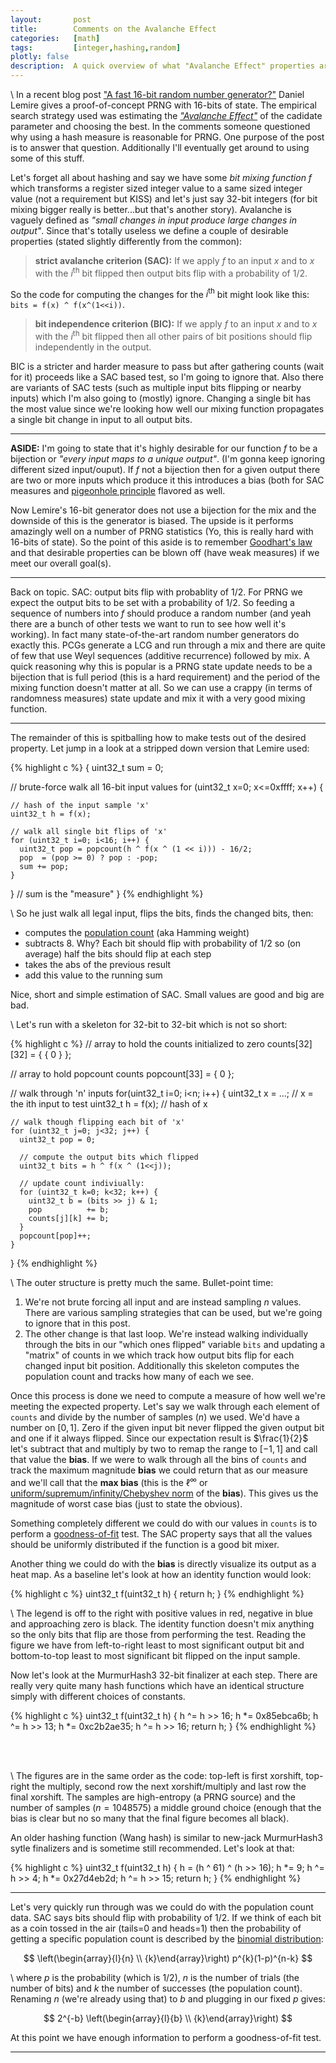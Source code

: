 ```yaml
---
layout:       post
title:        Comments on the Avalanche Effect
categories:   [math]
tags:         [integer,hashing,random]
plotly: false
description:  A quick overview of what "Avalanche Effect" properties are, why they can be used to test and search for PRNGs and overview of how to convert the property into a comparision measurement.
---
```


\\
In a recent blog post ["A fast 16-bit random number generator?"](https://lemire.me/blog/2019/07/03/a-fast-16-bit-random-number-generator/) Daniel Lemire gives a proof-of-concept PRNG with 16-bits of state. The empirical search strategy used was estimating the [*"Avalanche Effect"*](https://en.wikipedia.org/wiki/Avalanche_effect) of the cadidate parameter and choosing the best. In the comments someone questioned why using a hash measure is reasonable for PRNG. One purpose of the post is to answer that question. Additionally I'll eventually get around to using some of this stuff.

Let's forget all about hashing and say we have some *bit mixing function* $f$ which transforms a register sized integer value to a same sized integer value (not a requirement but KISS) and let's just say 32-bit integers (for bit mixing bigger really is better...but that's another story).  Avalanche is vaguely defined as *"small changes in input produce large changes in output"*. Since that's totally useless we define a couple of desirable properties (stated slightly differently from the common):

> **strict avalanche criterion (SAC):** If we apply $f$ to an input $x$ and to $x$ with the $i^{\text{th}}$ bit flipped then output bits flip with a probability of 1/2. 

So the code for computing the changes for the $i^{\text{th}}$ bit might look like this: `bits = f(x) ^ f(x^(1<<i))`.

> **bit independence criterion (BIC):** If we apply $f$ to an input $x$ and to $x$ with the $i^{\text{th}}$ bit flipped then all other pairs of bit positions should flip independently in the output.

BIC is a stricter and harder measure to pass but after gathering counts (wait for it) proceeds like a SAC based test, so I'm going to ignore that. Also there are variants of SAC tests (such as multiple input bits flipping or nearby inputs) which I'm also going to (mostly) ignore. Changing a single bit has the most value since we're looking how well our mixing function propagates a single bit change in input to all output bits.

-----

**ASIDE:** I'm going to state that it's highly desirable for our function $f$ to be a bijection or *"every input maps to a unique output"*. (I'm gonna keep ignoring different sized input/ouput). If $f$ not a bijection then for a given output there are two or more inputs which produce it this introduces a bias (both for SAC measures and [pigeonhole principle](http://marc-b-reynolds.github.io/math/2016/12/22/Pigeonhole.html) flavored as well.

Now Lemire's 16-bit generator does not use a bijection for the mix and the downside of this is the generator is biased. The upside is it performs amazingly well on a number of PRNG statistics (Yo, this is really hard with 16-bits of state). So the point of this aside is to remember [Goodhart's law](https://en.wikipedia.org/wiki/Goodhart%27s_law) and that desirable properties can be blown off (have weak measures) if we meet our overall goal(s).

-----

Back on topic. SAC: output bits flip with probablity of 1/2. For PRNG we expect the output bits to be set with a probability of 1/2. So feeding a sequence of numbers into $f$ should produce a random number (and yeah there are a bunch of other tests we want to run to see how well it's working). In fact many state-of-the-art random number generators do exactly this.  PCGs generate a LCG and run through a mix and there are quite of few that use Weyl sequences (additive recurrence) followed by mix. A quick reasoning why this is popular is a PRNG state update needs to be a bijection that is full period (this is a hard requirement) and the period of the mixing function doesn't matter at all. So we can use a crappy (in terms of randomness measures) state update and mix it with a very good mixing function.

-----

The remainder of this is spitballing how to make tests out of the desired property. Let jump in a look at a stripped down version that Lemire used:

{% highlight c %}
{
  uint32_t sum = 0;

  // brute-force walk all 16-bit input values
  for (uint32_t x=0; x<=0xffff; x++) {
  
    // hash of the input sample 'x'
    uint32_t h = f(x);
    
    // walk all single bit flips of 'x'
    for (uint32_t i=0; i<16; i++) {
      uint32_t pop = popcount(h ^ f(x ^ (1 << i))) - 16/2;
      pop  = (pop >= 0) ? pop : -pop;
      sum += pop;
    }
  }
  // sum is the "measure"
}
{% endhighlight %}

\\
So he just walk all legal input, flips the bits, finds the changed bits, then:

* computes the [population count](https://en.wikipedia.org/wiki/Hamming_weight) (aka Hamming weight)
* subtracts 8. Why? Each bit should flip with probability of 1/2 so (on average) half the bits should flip at each step
* takes the abs of the previous result
* add this value to the running sum

Nice, short and simple estimation of SAC. Small values are good and big are bad.

\\
Let's run with a skeleton for 32-bit to 32-bit which is not so short:

{% highlight c %}
  // array to hold the counts initialized to zero
  counts[32][32] = { { 0 } };

  // array to hold popcount counts
  popcount[33] = { 0 };

  // walk through 'n' inputs
  for(uint32_t i=0; i<n; i++) {
    uint32_t x = ...;                 // x = the ith input to test
    uint32_t h = f(x);                // hash of x
    
    // walk though flipping each bit of 'x'
    for (uint32_t j=0; j<32; j++) {
      uint32_t pop = 0;
      
      // compute the output bits which flipped
      uint32_t bits = h ^ f(x ^ (1<<j));

      // update count indiviually: 
      for (uint32_t k=0; k<32; k++) {
        uint32_t b = (bits >> j) & 1;
        pop          += b;
        counts[j][k] += b;
      }
      popcount[pop]++;
    }
  }
{% endhighlight %}

\\
The outer structure is pretty much the same. Bullet-point time:

1. We're not brute forcing all input and are instead sampling $n$ values. There are various sampling strategies that can be used, but we're going to ignore that in this post. 
2. The other change is that last loop. We're instead walking individually through the bits in our "which ones flipped" variable `bits` and updating a "matrix" of counts in we which track how output bits flip for each changed input bit position. Additionally this skeleton computes the population count and tracks how many of each we see.

Once this process is done we need to compute a measure of how well we're meeting the expected property.  Let's say we walk through each element of `counts` and divide by the number of samples $\left(n\right)$ we used. We'd have a number on $\left[0,1\right]$.  Zero if the given input bit never flipped the given output bit and one if it always flipped. Since our expectation result is $\frac{1}{2}$ let's subtract that and multiply by two to remap the range to $\left[-1,1\right]$ and call that value the **bias**. If we were to walk through all the bins of `counts` and track the maximum magnitude **bias** we could return that as our measure and we'll call that the **max bias** (this is the $\ell^{\infty}$ or [uniform/supremum/infinity/Chebyshev norm](https://en.wikipedia.org/wiki/Uniform_norm) of the **bias**). This gives us the magnitude of worst case bias (just to state the obvious).

Something completely different we could do with our values in `counts` is to perform a [goodness-of-fit](https://en.wikipedia.org/wiki/Goodness_of_fit) test. The SAC property says that all the values should be uniformly distributed if the function is a good bit mixer.

Another thing we could do with the **bias** is directly visualize its output as a heat map. As a baseline let's look at how an identity function would look:

{% highlight c %}
uint32_t f(uint32_t h) { return h; }
{% endhighlight %}

<p align="center" vertical-align="middle">
<canvas id="sac_id"></canvas>
<canvas id="heat_map"></canvas>
</p>

\\
The legend is off to the right with positive values in red, negative in blue and approaching zero is black. The identity function doesn't mix anything so the only bits that flip are those from performing the test. Reading the figure we have from left-to-right least to most significant output bit and bottom-to-top least to most significant bit flipped on the input sample.

Now let's look at the MurmurHash3 32-bit finalizer at each step. There are really very quite many hash functions which have an identical structure simply with different choices of constants.

{% highlight c %}
uint32_t f(uint32_t h)
{
  h ^= h >> 16; h *= 0x85ebca6b;
  h ^= h >> 13; h *= 0xc2b2ae35;
  h ^= h >> 16;
  return h;
}
{% endhighlight %}

<p align="center" vertical-align="middle">
<canvas id="mh_1"></canvas>
<canvas id="mh_2"></canvas><br>
<canvas id="mh_3"></canvas>
<canvas id="mh_4"></canvas><br>
<canvas id="mh_5"></canvas>
</p>

\\
The figures are in the same order as the code: top-left is first xorshift, top-right the multiply, second row the next xorshift/multiply and last row the final xorshift. The samples are high-entropy (a PRNG source) and the number of samples ($n=1048575$) a middle ground choice (enough that the bias is clear but no so many that the final figure becomes all black).

An older hashing function (Wang hash) is similar to new-jack MurmurHash3 sytle finalizers and is sometime still recommended. Let's look at that:

{% highlight c %}
uint32_t f(uint32_t h)
{
  h = (h ^ 61) ^ (h >> 16);
  h *= 9;
  h ^= h >> 4;
  h *= 0x27d4eb2d;
  h ^= h >> 15;
  return h;
}
{% endhighlight %}


<p align="center" vertical-align="middle">
<canvas id="wang"></canvas>
</p>

-----

Let's very quickly run through was we could do with the population count data. SAC says bits should flip with probability of 1/2. If we think of each bit as a coin tossed in the air (tails=0 and heads=1) then the probability of getting a specific population count is described by the [binomial distribution](https://en.wikipedia.org/wiki/Binomial_distribution):

$$
\left(\begin{array}{l}{n} \\ {k}\end{array}\right) p^{k}(1-p)^{n-k}
$$

\\
where $p$ is the probability (which is 1/2), $n$ is the number of trials (the number of bits) and $k$ the number of successes (the population count). Renaming $n$ (we're already using that) to $b$ and plugging in our fixed $p$ gives:

$$
2^{-b} \left(\begin{array}{l}{b} \\ {k}\end{array}\right)
$$

At this point we have enough information to perform a goodness-of-fit test.

-----

<script>

const cell_w = 5;  // drawn cell size (pixels) w/o padding

const wang = [-5,0,3,-15,-1,5,-8,13,4,2,-7,0,0,0,0,-1,1,3,-15,-1,5,-8,13,4,2,-7,0,-3,0,1,2,1,0,3,-15,-2,6,-9,13,4,2,-7,0,0,0,0,0,1,0,-15,-2,6,-9,13,4,2,-7,0,-3,0,0,-1,1,0,3,-15,-1,6,-8,13,4,2,-7,0,0,0,0,0,1,0,-1,-1,6,-8,13,4,2,-7,0,-3,0,0,0,1,0,1,-16,-2,5,-8,13,4,2,-7,0,0,0,0,0,0,0,-1,0,5,-8,13,4,2,-7,0,-2,0,0,0,0,0,0,1,-3,5,-8,13,3,2,-7,0,0,0,0,0,0,0,0,0,0,-8,13,3,2,-7,0,-3,0,0,0,0,0,0,0,0,5,-9,13,4,2,-7,0,-1,0,0,0,0,0,0,0,0,0,13,4,2,-7,0,-3,0,1,0,0,0,0,0,0,1,-8,13,4,2,-6,-1,0,0,0,0,0,0,0,0,0,0,0,4,2,-6,1,-3,0,0,0,0,0,0,0,0,0,1,12,4,2,-7,0,-1,0,1,1,0,0,0,0,0,0,0,0,2,-7,0,-2,0,0,0,0,0,0,0,0,0,0,1,4,2,-7,0,0,0,0,0,0,0,0,0,0,0,0,0,0,-7,0,-3,0,0,0,0,0,0,0,0,1,1,1,0,3,-7,1,0,0,0,0,0,0,0,0,0,0,0,0,0,0,-1,-3,0,0,0,0,0,0,0,0,0,1,1,0,0,-6,-3,-3,0,0,-1,0,0,0,0,0,0,0,0,0,0,0,-3,0,-1,-1,0,0,1,0,0,0,1,1,0,0,-1,-3,-3,0,0,0,0,0,0,0,0,0,0,0,0,0,0,0,0,0,1,0,0,0,0,0,0,1,1,0,0,-2,0,3,0,2,1,0,0,0,0,0,0,0,0,-1,0,0,0,-1,-1,4,0,1,0,0,0,0,0,0,0,1,-1,-1,0,0,3,-8,0,0,1,-1,1,0,0,0,-1,0,0,0,-1,0,10,0,0,0,0,-1,0,1,-1,-1,0,-1,0,-1,0,3,-7,0,0,1,0,0,0,0,1,-1,0,0,0,0,0,0,-1,0,1,0,0,1,0,0,0,0,-1,0,-1,0,0,7,-1,0,1,-1,0,0,1,2,1,-1,0,0,-2,-1,0,0,0,0,1,0,1,-2,-1,-1,0,1,0,1,0,0,1,-5,0,3,-15,-1,5,-8,13,4,2,-7,0,0,1,0,-3,4,3,-15,-1,5,-8,13,4,2,-7,0,3,-2,-4,9,1,0,3,-15,-2,6,-9,13,4,2,-7,0,0,1,0,-3,4,0,-15,-2,6,-9,13,4,2,-7,0,3,-2,-4,9,1,2,3,-15,-1,6,-8,13,4,2,-7,0,0,1,1,-2,3,0,-4,-1,6,-8,13,4,2,-7,0,3,-2,-4,9,2,1,6,-16,-2,5,-8,13,4,2,-7,0,0,1,1,-3,4,0,-4,-3,5,-8,13,4,2,-7,0,2,-2,-3,9,1,2,6,-4,-3,5,-8,13,3,2,-7,0,0,1,1,-3,4,0,-4,-3,16,-8,13,3,2,-7,0,3,-2,-3,9,1,2,5,-4,-3,5,-9,13,4,2,-7,0,1,1,0,-3,3,0,-4,-2,16,-4,13,4,2,-7,0,3,-2,-4,9,1,2,6,-4,-3,4,-8,13,4,2,-6,-1,0,1,1,-3,3,1,-4,-2,15,-4,-1,4,2,-6,1,3,-2,-3,9,1,2,5,-5,-2,4,2,12,4,2,-7,0,1,2,0,-3,3,0,-5,-2,16,-4,-2,1,2,-7,0,2,-2,-3,10,1,2,6,-4,-3,4,3,-7,4,2,-7,0,0,0,1,-2,3,0,-4,-2,16,-3,-2,1,-22,-7,0,3,-2,-3,10,2,2,6,-4,-3,4,3,-8,1,3,-7,1,0,2,1,-3,4,0,-3,-4,15,-5,-2,1,-22,1,-1,3,-6,-5,8,0,1,10,0,-3,5,2,-7,1,-22,-6,-3,3,2,1,0,3,2,-3,-4,13,-2,-3,0,-19,2,-4,3,-2,-3,6,-2,3,5,-6,-3,3,3,-6,1,-15,-12,-3,3,2,0,-2,5,2,-4,-1,13,-4,-3,-1,-20,2,-5,-9,-2,-3,5,-2,3,5,-6,-3,3,3,-7,1,-15,-12,-9,-3,-8,-1,-1,-6,13,5,8,9,6,0,-8,24,-1,-1,7,-3,2,-16,-3,-7,-9,6,-3,5,3,6,10,15,2,1,10,-11,-3,62,0,23,28,-3,27,6,-3,-15,49,-8,-2,12,-13,-4,-39,-10,-10,-20,9,-4,12,-3,13,27,28,23,2,28,-15,-3,61,11,1,34,14,31,9,0,-14,49,-8,-2,12,-13,-4,-21,-10,-10,-20,9,-4,12,-4,13,26,29,22,3,29,-15,-18,-62,-60,32,22,-9,56,-12,34,-36,-59,16,-5,-21,3,-27,27,15,10,48,5,15,-33,-44,24,24,27,-22,68,-37,12,11,-1];

const sac_id = [-255,-255,-255,-255,-255,-255,-255,-255,-255,-255,-255,-255,-255,-255,-255,-255,-255,-255,-255,-255,-255,-255,-255,-255,-255,-255,-255,-255,-255,-255,-255,255,-255,-255,-255,-255,-255,-255,-255,-255,-255,-255,-255,-255,-255,-255,-255,-255,-255,-255,-255,-255,-255,-255,-255,-255,-255,-255,-255,-255,-255,-255,255,-255,-255,-255,-255,-255,-255,-255,-255,-255,-255,-255,-255,-255,-255,-255,-255,-255,-255,-255,-255,-255,-255,-255,-255,-255,-255,-255,-255,-255,-255,255,-255,-255,-255,-255,-255,-255,-255,-255,-255,-255,-255,-255,-255,-255,-255,-255,-255,-255,-255,-255,-255,-255,-255,-255,-255,-255,-255,-255,-255,-255,255,-255,-255,-255,-255,-255,-255,-255,-255,-255,-255,-255,-255,-255,-255,-255,-255,-255,-255,-255,-255,-255,-255,-255,-255,-255,-255,-255,-255,-255,-255,255,-255,-255,-255,-255,-255,-255,-255,-255,-255,-255,-255,-255,-255,-255,-255,-255,-255,-255,-255,-255,-255,-255,-255,-255,-255,-255,-255,-255,-255,-255,255,-255,-255,-255,-255,-255,-255,-255,-255,-255,-255,-255,-255,-255,-255,-255,-255,-255,-255,-255,-255,-255,-255,-255,-255,-255,-255,-255,-255,-255,-255,255,-255,-255,-255,-255,-255,-255,-255,-255,-255,-255,-255,-255,-255,-255,-255,-255,-255,-255,-255,-255,-255,-255,-255,-255,-255,-255,-255,-255,-255,-255,255,-255,-255,-255,-255,-255,-255,-255,-255,-255,-255,-255,-255,-255,-255,-255,-255,-255,-255,-255,-255,-255,-255,-255,-255,-255,-255,-255,-255,-255,-255,255,-255,-255,-255,-255,-255,-255,-255,-255,-255,-255,-255,-255,-255,-255,-255,-255,-255,-255,-255,-255,-255,-255,-255,-255,-255,-255,-255,-255,-255,-255,255,-255,-255,-255,-255,-255,-255,-255,-255,-255,-255,-255,-255,-255,-255,-255,-255,-255,-255,-255,-255,-255,-255,-255,-255,-255,-255,-255,-255,-255,-255,255,-255,-255,-255,-255,-255,-255,-255,-255,-255,-255,-255,-255,-255,-255,-255,-255,-255,-255,-255,-255,-255,-255,-255,-255,-255,-255,-255,-255,-255,-255,255,-255,-255,-255,-255,-255,-255,-255,-255,-255,-255,-255,-255,-255,-255,-255,-255,-255,-255,-255,-255,-255,-255,-255,-255,-255,-255,-255,-255,-255,-255,255,-255,-255,-255,-255,-255,-255,-255,-255,-255,-255,-255,-255,-255,-255,-255,-255,-255,-255,-255,-255,-255,-255,-255,-255,-255,-255,-255,-255,-255,-255,255,-255,-255,-255,-255,-255,-255,-255,-255,-255,-255,-255,-255,-255,-255,-255,-255,-255,-255,-255,-255,-255,-255,-255,-255,-255,-255,-255,-255,-255,-255,255,-255,-255,-255,-255,-255,-255,-255,-255,-255,-255,-255,-255,-255,-255,-255,-255,-255,-255,-255,-255,-255,-255,-255,-255,-255,-255,-255,-255,-255,-255,255,-255,-255,-255,-255,-255,-255,-255,-255,-255,-255,-255,-255,-255,-255,-255,-255,-255,-255,-255,-255,-255,-255,-255,-255,-255,-255,-255,-255,-255,-255,255,-255,-255,-255,-255,-255,-255,-255,-255,-255,-255,-255,-255,-255,-255,-255,-255,-255,-255,-255,-255,-255,-255,-255,-255,-255,-255,-255,-255,-255,-255,255,-255,-255,-255,-255,-255,-255,-255,-255,-255,-255,-255,-255,-255,-255,-255,-255,-255,-255,-255,-255,-255,-255,-255,-255,-255,-255,-255,-255,-255,-255,255,-255,-255,-255,-255,-255,-255,-255,-255,-255,-255,-255,-255,-255,-255,-255,-255,-255,-255,-255,-255,-255,-255,-255,-255,-255,-255,-255,-255,-255,-255,255,-255,-255,-255,-255,-255,-255,-255,-255,-255,-255,-255,-255,-255,-255,-255,-255,-255,-255,-255,-255,-255,-255,-255,-255,-255,-255,-255,-255,-255,-255,255,-255,-255,-255,-255,-255,-255,-255,-255,-255,-255,-255,-255,-255,-255,-255,-255,-255,-255,-255,-255,-255,-255,-255,-255,-255,-255,-255,-255,-255,-255,255,-255,-255,-255,-255,-255,-255,-255,-255,-255,-255,-255,-255,-255,-255,-255,-255,-255,-255,-255,-255,-255,-255,-255,-255,-255,-255,-255,-255,-255,-255,255,-255,-255,-255,-255,-255,-255,-255,-255,-255,-255,-255,-255,-255,-255,-255,-255,-255,-255,-255,-255,-255,-255,-255,-255,-255,-255,-255,-255,-255,-255,255,-255,-255,-255,-255,-255,-255,-255,-255,-255,-255,-255,-255,-255,-255,-255,-255,-255,-255,-255,-255,-255,-255,-255,-255,-255,-255,-255,-255,-255,-255,255,-255,-255,-255,-255,-255,-255,-255,-255,-255,-255,-255,-255,-255,-255,-255,-255,-255,-255,-255,-255,-255,-255,-255,-255,-255,-255,-255,-255,-255,-255,255,-255,-255,-255,-255,-255,-255,-255,-255,-255,-255,-255,-255,-255,-255,-255,-255,-255,-255,-255,-255,-255,-255,-255,-255,-255,-255,-255,-255,-255,-255,255,-255,-255,-255,-255,-255,-255,-255,-255,-255,-255,-255,-255,-255,-255,-255,-255,-255,-255,-255,-255,-255,-255,-255,-255,-255,-255,-255,-255,-255,-255,255,-255,-255,-255,-255,-255,-255,-255,-255,-255,-255,-255,-255,-255,-255,-255,-255,-255,-255,-255,-255,-255,-255,-255,-255,-255,-255,-255,-255,-255,-255,255,-255,-255,-255,-255,-255,-255,-255,-255,-255,-255,-255,-255,-255,-255,-255,-255,-255,-255,-255,-255,-255,-255,-255,-255,-255,-255,-255,-255,-255,-255,255,-255,-255,-255,-255,-255,-255,-255,-255,-255,-255,-255,-255,-255,-255,-255,-255,-255,-255,-255,-255,-255,-255,-255,-255,-255,-255,-255,-255,-255,-255,255,-255,-255,-255,-255,-255,-255,-255,-255,-255,-255,-255,-255,-255,-255,-255,-255,-255,-255,-255,-255,-255,-255,-255,-255,-255,-255,-255,-255,-255,-255,255,-255,-255,-255,-255,-255,-255,-255,-255,-255,-255,-255,-255,-255,-255,-255,-255,-255,-255,-255,-255,-255,-255,-255,-255,-255,-255,-255,-255,-255,-255,-255];

const mh_1 = [-255,-255,-255,-255,-255,-255,-255,-255,-255,-255,-255,-255,-255,-255,-255,255,-255,-255,-255,-255,-255,-255,-255,-255,-255,-255,-255,-255,-255,-255,-255,255,-255,-255,-255,-255,-255,-255,-255,-255,-255,-255,-255,-255,-255,-255,255,-255,-255,-255,-255,-255,-255,-255,-255,-255,-255,-255,-255,-255,-255,-255,255,-255,-255,-255,-255,-255,-255,-255,-255,-255,-255,-255,-255,-255,-255,255,-255,-255,-255,-255,-255,-255,-255,-255,-255,-255,-255,-255,-255,-255,-255,255,-255,-255,-255,-255,-255,-255,-255,-255,-255,-255,-255,-255,-255,-255,255,-255,-255,-255,-255,-255,-255,-255,-255,-255,-255,-255,-255,-255,-255,-255,255,-255,-255,-255,-255,-255,-255,-255,-255,-255,-255,-255,-255,-255,-255,255,-255,-255,-255,-255,-255,-255,-255,-255,-255,-255,-255,-255,-255,-255,-255,255,-255,-255,-255,-255,-255,-255,-255,-255,-255,-255,-255,-255,-255,-255,255,-255,-255,-255,-255,-255,-255,-255,-255,-255,-255,-255,-255,-255,-255,-255,255,-255,-255,-255,-255,-255,-255,-255,-255,-255,-255,-255,-255,-255,-255,255,-255,-255,-255,-255,-255,-255,-255,-255,-255,-255,-255,-255,-255,-255,-255,255,-255,-255,-255,-255,-255,-255,-255,-255,-255,-255,-255,-255,-255,-255,255,-255,-255,-255,-255,-255,-255,-255,-255,-255,-255,-255,-255,-255,-255,-255,255,-255,-255,-255,-255,-255,-255,-255,-255,-255,-255,-255,-255,-255,-255,255,-255,-255,-255,-255,-255,-255,-255,-255,-255,-255,-255,-255,-255,-255,-255,255,-255,-255,-255,-255,-255,-255,-255,-255,-255,-255,-255,-255,-255,-255,255,-255,-255,-255,-255,-255,-255,-255,-255,-255,-255,-255,-255,-255,-255,-255,255,-255,-255,-255,-255,-255,-255,-255,-255,-255,-255,-255,-255,-255,-255,255,-255,-255,-255,-255,-255,-255,-255,-255,-255,-255,-255,-255,-255,-255,-255,255,-255,-255,-255,-255,-255,-255,-255,-255,-255,-255,-255,-255,-255,-255,255,-255,-255,-255,-255,-255,-255,-255,-255,-255,-255,-255,-255,-255,-255,-255,255,-255,-255,-255,-255,-255,-255,-255,-255,-255,-255,-255,-255,-255,-255,255,-255,-255,-255,-255,-255,-255,-255,-255,-255,-255,-255,-255,-255,-255,-255,255,-255,-255,-255,-255,-255,-255,-255,-255,-255,-255,-255,-255,-255,-255,255,-255,-255,-255,-255,-255,-255,-255,-255,-255,-255,-255,-255,-255,-255,-255,255,-255,-255,-255,-255,-255,-255,-255,-255,-255,-255,-255,-255,-255,-255,255,-255,-255,-255,-255,-255,-255,-255,-255,-255,-255,-255,-255,-255,-255,-255,255,-255,-255,-255,-255,-255,-255,-255,-255,-255,-255,-255,-255,-255,-255,255,-255,-255,-255,-255,-255,-255,-255,-255,-255,-255,-255,-255,-255,-255,-255,255,-255,-255,-255,-255,-255,-255,-255,-255,-255,-255,-255,-255,-255,-255,-255,-255,-255,-255,-255,-255,-255,-255,-255,-255,-255,-255,-255,-255,-255,-255,255,-255,-255,-255,-255,-255,-255,-255,-255,-255,-255,-255,-255,-255,-255,-255,-255,-255,-255,-255,-255,-255,-255,-255,-255,-255,-255,-255,-255,-255,-255,255,-255,-255,-255,-255,-255,-255,-255,-255,-255,-255,-255,-255,-255,-255,-255,-255,-255,-255,-255,-255,-255,-255,-255,-255,-255,-255,-255,-255,-255,-255,255,-255,-255,-255,-255,-255,-255,-255,-255,-255,-255,-255,-255,-255,-255,-255,-255,-255,-255,-255,-255,-255,-255,-255,-255,-255,-255,-255,-255,-255,-255,255,-255,-255,-255,-255,-255,-255,-255,-255,-255,-255,-255,-255,-255,-255,-255,-255,-255,-255,-255,-255,-255,-255,-255,-255,-255,-255,-255,-255,-255,-255,255,-255,-255,-255,-255,-255,-255,-255,-255,-255,-255,-255,-255,-255,-255,-255,-255,-255,-255,-255,-255,-255,-255,-255,-255,-255,-255,-255,-255,-255,-255,255,-255,-255,-255,-255,-255,-255,-255,-255,-255,-255,-255,-255,-255,-255,-255,-255,-255,-255,-255,-255,-255,-255,-255,-255,-255,-255,-255,-255,-255,-255,255,-255,-255,-255,-255,-255,-255,-255,-255,-255,-255,-255,-255,-255,-255,-255,-255,-255,-255,-255,-255,-255,-255,-255,-255,-255,-255,-255,-255,-255,-255,255,-255,-255,-255,-255,-255,-255,-255,-255,-255,-255,-255,-255,-255,-255,-255,-255,-255,-255,-255,-255,-255,-255,-255,-255,-255,-255,-255,-255,-255,-255,255,-255,-255,-255,-255,-255,-255,-255,-255,-255,-255,-255,-255,-255,-255,-255,-255,-255,-255,-255,-255,-255,-255,-255,-255,-255,-255,-255,-255,-255,-255,255,-255,-255,-255,-255,-255,-255,-255,-255,-255,-255,-255,-255,-255,-255,-255,-255,-255,-255,-255,-255,-255,-255,-255,-255,-255,-255,-255,-255,-255,-255,255,-255,-255,-255,-255,-255,-255,-255,-255,-255,-255,-255,-255,-255,-255,-255,-255,-255,-255,-255,-255,-255,-255,-255,-255,-255,-255,-255,-255,-255,-255,255,-255,-255,-255,-255,-255,-255,-255,-255,-255,-255,-255,-255,-255,-255,-255,-255,-255,-255,-255,-255,-255,-255,-255,-255,-255,-255,-255,-255,-255,-255,255,-255,-255,-255,-255,-255,-255,-255,-255,-255,-255,-255,-255,-255,-255,-255,-255,-255,-255,-255,-255,-255,-255,-255,-255,-255,-255,-255,-255,-255,-255,255,-255,-255,-255,-255,-255,-255,-255,-255,-255,-255,-255,-255,-255,-255,-255,-255,-255,-255,-255,-255,-255,-255,-255,-255,-255,-255,-255,-255,-255,-255,255,-255,-255,-255,-255,-255,-255,-255,-255,-255,-255,-255,-255,-255,-255,-255,-255,-255,-255,-255,-255,-255,-255,-255,-255,-255,-255,-255,-255,-255,-255,255,-255,-255,-255,-255,-255,-255,-255,-255,-255,-255,-255,-255,-255,-255,-255,-255,-255,-255,-255,-255,-255,-255,-255,-255,-255,-255,-255,-255,-255,-255,-255];

const mh_2 = [-255,-255,-255,-255,-255,-255,-255,-255,-255,-255,-255,-255,-255,-255,-255,255,-1,128,63,96,80,-88,172,-42,149,53,101,77,-89,172,-42,148,-255,-255,-255,-255,-255,-255,-255,-255,-255,-255,-255,-255,-255,-255,255,-1,128,63,96,79,-88,171,-42,148,53,101,77,-89,172,-42,148,0,-255,-255,-255,-255,-255,-255,-255,-255,-255,-255,-255,-255,-255,255,-1,128,63,96,79,-88,172,-41,148,53,101,77,-89,172,-42,148,0,-127,-255,-255,-255,-255,-255,-255,-255,-255,-255,-255,-255,-255,255,-1,128,63,96,79,-88,172,-42,149,53,101,77,-89,172,-41,148,1,-127,-13,-255,-255,-255,-255,-255,-255,-255,-255,-255,-255,-255,255,0,128,64,96,80,-88,172,-42,149,53,101,77,-89,172,-41,149,0,-128,-13,-96,-255,-255,-255,-255,-255,-255,-255,-255,-255,-255,255,0,128,64,96,80,-88,171,-42,149,53,101,77,-89,172,-41,148,0,-127,-13,-96,-67,-255,-255,-255,-255,-255,-255,-255,-255,-255,255,1,127,64,95,80,-87,171,-42,148,53,101,77,-89,172,-42,148,0,-127,-13,-96,-67,-88,-255,-255,-255,-255,-255,-255,-255,-255,255,6,124,65,95,80,-88,171,-42,148,53,101,78,-89,172,-42,148,0,-127,-13,-96,-67,-88,171,-255,-255,-255,-255,-255,-255,-255,255,4,125,65,95,80,-88,171,-42,148,53,101,77,-89,172,-42,148,0,-127,-13,-95,-67,-87,171,-42,-255,-255,-255,-255,-255,-255,255,-8,132,62,97,79,-88,172,-42,149,53,101,77,-89,172,-41,148,0,-127,-13,-96,-67,-88,171,-42,-149,-255,-255,-255,-255,-255,255,80,87,84,86,85,-85,170,-42,149,53,101,77,-89,172,-42,148,0,-128,-13,-96,-67,-88,171,-42,-149,-10,-255,-255,-255,-255,255,95,80,87,84,86,-85,170,-42,148,53,101,77,-89,172,-42,149,0,-127,-13,-95,-67,-88,171,-42,-148,-10,-101,-255,-255,-255,255,64,95,80,87,84,-85,170,-42,149,53,101,77,-89,172,-42,149,0,-127,-13,-95,-67,-88,172,-42,-148,-10,-101,66,-255,-255,255,127,64,95,80,87,-84,169,-43,149,53,101,77,-89,172,-41,148,0,-128,-13,-96,-67,-87,171,-42,-149,-10,-101,66,-89,-255,255,0,127,64,95,80,-88,172,-42,149,53,101,77,-89,172,-42,148,0,-128,-13,-96,-67,-88,172,-42,-149,-10,-101,66,-89,172,255,255,0,127,64,96,-80,167,-44,150,53,101,77,-89,172,-42,148,0,-128,-13,-96,-67,-88,171,-42,-148,-10,-100,67,-89,172,42,-255,-255,-255,-255,-255,-255,-255,-255,-255,-255,-255,-255,-255,-255,-255,255,-1,128,63,96,80,-88,172,-42,149,53,101,77,-89,172,-42,-148,-255,-255,-255,-255,-255,-255,-255,-255,-255,-255,-255,-255,-255,-255,255,-1,128,63,96,79,-88,171,-42,148,53,101,77,-89,172,-42,-148,-202,-255,-255,-255,-255,-255,-255,-255,-255,-255,-255,-255,-255,-255,255,-1,128,63,96,79,-88,172,-41,148,53,101,77,-89,172,-42,-148,-202,228,-255,-255,-255,-255,-255,-255,-255,-255,-255,-255,-255,-255,255,-1,128,63,96,79,-88,172,-42,149,53,101,77,-89,172,-41,-148,-202,228,14,-255,-255,-255,-255,-255,-255,-255,-255,-255,-255,-255,255,0,128,64,96,80,-88,172,-42,149,53,101,77,-89,172,-41,-149,-202,228,13,121,-255,-255,-255,-255,-255,-255,-255,-255,-255,-255,255,0,128,64,96,80,-88,171,-42,149,53,101,77,-89,172,-41,-148,-202,228,13,121,67,-255,-255,-255,-255,-255,-255,-255,-255,-255,255,1,127,64,95,80,-87,171,-42,148,53,101,77,-89,172,-42,-148,-202,228,13,121,66,-94,-255,-255,-255,-255,-255,-255,-255,-255,255,6,124,65,95,80,-88,171,-42,148,53,101,78,-89,172,-42,-148,-202,228,14,121,67,-94,-174,-255,-255,-255,-255,-255,-255,-255,255,4,125,65,95,80,-88,171,-42,148,53,101,77,-89,172,-42,-148,-202,228,14,121,67,-94,-175,-215,-255,-255,-255,-255,-255,-255,255,-8,132,62,97,79,-88,172,-42,149,53,101,77,-89,172,-41,-148,-202,228,13,121,67,-94,-175,-215,235,-255,-255,-255,-255,-255,255,80,87,84,86,85,-85,170,-42,149,53,101,77,-89,172,-42,-148,-202,228,13,121,67,-94,-175,-215,235,10,-255,-255,-255,-255,255,95,80,87,84,86,-85,170,-42,148,53,101,77,-89,172,-42,-149,-202,228,14,121,67,-94,-175,-215,235,10,122,-255,-255,-255,255,64,95,80,87,84,-85,170,-42,149,53,101,77,-89,172,-42,-149,-202,228,14,120,67,-94,-174,-215,235,10,122,-66,-255,-255,255,127,64,95,80,87,-84,169,-43,149,53,101,77,-89,172,-41,-148,-201,228,14,121,67,-94,-174,-215,235,10,123,-66,-161,-255,255,0,127,64,95,80,-88,172,-42,149,53,101,77,-89,172,-42,-148,-202,228,13,121,67,-94,-174,-215,235,10,123,-66,-161,-208,255,255,0,127,64,96,-80,167,-44,150,53,101,77,-89,172,-42,-148,-202,228,13,121,67,-94,-174,-214,235,10,122,-66,-161,-208,231];

const mh_3 = [-255,-255,255,-1,128,63,96,80,-88,172,-42,149,53,101,77,89,0,21,-37,96,80,-88,172,-42,149,53,101,77,-89,172,-42,148,-255,255,-1,128,63,96,79,-88,171,-42,148,53,101,77,89,1,21,-37,0,79,-88,171,-42,148,53,101,77,-89,172,-42,148,0,255,-1,128,63,96,79,-88,172,-41,148,53,101,77,89,1,21,-37,0,40,-88,172,-41,148,53,101,77,-89,172,-42,148,0,-127,-1,128,63,96,79,-88,172,-42,149,53,101,77,89,1,21,-37,0,40,-5,172,-42,149,53,101,77,-89,172,-41,148,1,-127,-13,128,64,96,80,-88,172,-42,149,53,101,77,89,0,21,-37,0,39,-4,64,-42,149,53,101,77,-89,172,-41,149,0,-128,-13,-96,64,96,80,-88,171,-42,149,53,101,77,89,0,21,-37,0,40,-4,64,-11,149,53,101,77,-89,172,-41,148,0,-127,-13,-96,-67,95,80,-87,171,-42,148,53,101,77,89,0,21,-38,0,40,-4,65,-11,51,53,101,77,-89,172,-42,148,0,-127,-13,-96,-67,-88,80,-88,171,-42,148,53,101,78,89,-4,20,-38,0,40,-4,64,-11,51,-36,101,78,-89,172,-42,148,0,-127,-13,-96,-67,-88,171,-88,171,-42,148,53,101,77,89,-3,20,-38,0,40,-5,64,-11,51,-36,17,77,-89,172,-42,148,0,-127,-13,-95,-67,-87,171,-42,172,-42,149,53,101,77,89,5,21,-36,0,39,-4,64,-11,51,-35,17,45,-89,172,-41,148,0,-127,-13,-96,-67,-88,171,-42,-149,-42,149,53,101,77,89,-53,14,-49,0,42,-5,64,-12,51,-36,17,45,-4,172,-42,148,0,-128,-13,-96,-67,-88,171,-42,-149,-10,148,53,101,77,89,-64,13,-51,0,43,-4,64,-10,51,-36,17,45,-4,68,-42,149,0,-127,-13,-95,-67,-88,171,-42,-148,-10,-101,53,101,77,89,-44,16,-47,0,42,-4,64,-11,51,-35,17,45,-4,68,11,149,0,-127,-13,-95,-67,-88,172,-42,-148,-10,-101,66,101,77,89,-86,11,-55,0,44,-4,64,-11,51,-35,17,45,-4,68,11,51,0,-128,-13,-96,-67,-87,171,-42,-149,-10,-101,66,-89,77,89,0,20,-37,0,40,-5,64,-11,51,-36,16,45,-3,68,10,52,10,-128,-13,-96,-67,-88,172,-42,-149,-10,-101,66,-89,172,89,-172,0,-74,0,48,-4,63,-12,52,-35,16,45,-4,68,11,52,10,18,-13,-96,-67,-88,171,-42,-148,-10,-100,67,-89,172,42,-255,-255,255,-1,128,63,96,80,-88,172,-42,149,53,101,77,89,0,21,37,96,80,-88,172,-42,149,53,101,77,-89,172,-42,-148,-255,255,-1,128,63,96,79,-88,171,-42,148,53,101,77,89,1,21,37,76,79,-88,171,-42,148,53,101,77,-89,172,-42,-148,-202,255,-1,128,63,96,79,-88,172,-41,148,53,101,77,89,1,21,37,76,-71,-88,172,-41,148,53,101,77,-89,172,-42,-148,-202,228,-1,128,63,96,79,-88,172,-42,149,53,101,77,89,1,21,37,76,-71,5,172,-42,149,53,101,77,-89,172,-41,-148,-202,228,14,128,64,96,80,-88,172,-42,149,53,101,77,89,0,21,37,76,-71,4,-81,-42,149,53,101,77,-89,172,-41,-149,-202,228,13,121,64,96,80,-88,171,-42,149,53,101,77,89,0,21,37,76,-71,4,-81,11,149,53,101,77,-89,172,-41,-148,-202,228,13,121,67,95,80,-87,171,-42,148,53,101,77,89,0,21,38,75,-72,5,-82,11,55,53,101,77,-89,172,-42,-148,-202,228,13,121,66,-94,80,-88,171,-42,148,53,101,78,89,-4,20,38,75,-72,5,-81,11,54,37,101,78,-89,172,-42,-148,-202,228,14,121,67,-94,-174,-88,171,-42,148,53,101,77,89,-3,20,38,75,-71,5,-81,11,54,37,85,77,-89,172,-42,-148,-202,228,14,121,67,-94,-175,-215,172,-42,149,53,101,77,89,5,21,36,76,-71,5,-81,12,55,37,85,-71,-89,172,-41,-148,-202,228,13,121,67,-94,-175,-215,235,-42,149,53,101,77,89,-53,14,49,68,-76,4,-81,11,55,36,85,-71,3,172,-42,-148,-202,228,13,121,67,-94,-175,-215,235,10,148,53,101,77,89,-64,13,51,67,-76,5,-80,11,55,37,85,-71,4,-83,-42,-149,-202,228,14,121,67,-94,-175,-215,235,10,122,53,101,77,89,-44,16,47,69,-75,4,-80,11,55,36,85,-71,4,-83,-11,-149,-202,228,14,120,67,-94,-174,-215,235,10,122,-66,101,77,89,-86,11,55,63,-78,5,-80,11,55,36,85,-71,3,-83,-11,-93,-201,228,14,121,67,-94,-174,-215,235,10,123,-66,-161,77,89,0,20,37,75,-71,5,-81,11,55,37,85,-71,4,-83,-11,-93,-164,228,13,121,67,-94,-174,-215,235,10,123,-66,-161,-208,89,-172,0,74,51,-86,4,-80,11,55,36,85,-71,4,-82,-11,-94,-165,-207,13,121,67,-94,-174,-214,235,10,122,-66,-161,-208,231];

const mh_4 = [-255,-255,255,0,-64,16,24,1,10,3,0,2,0,-1,1,0,-1,0,0,0,0,0,0,0,0,0,0,0,0,0,0,0,-255,255,-1,-128,0,24,-4,10,3,2,2,0,-1,0,0,0,0,0,0,0,0,0,0,0,1,0,0,0,0,0,0,0,255,-1,-128,0,32,4,8,2,1,3,0,-1,0,0,0,0,-1,0,0,0,0,0,0,0,0,0,0,0,0,0,0,0,-1,128,-63,-64,15,-14,-16,-2,-1,-1,-1,0,1,0,0,0,0,0,0,0,0,0,0,0,0,-1,0,0,0,0,0,0,128,64,-95,-32,-24,1,-3,1,-3,-1,0,2,0,0,0,0,0,0,0,0,-1,0,0,0,0,0,0,0,0,0,0,0,64,96,-79,48,20,6,-12,-4,1,0,2,0,0,0,0,0,0,0,0,0,0,0,0,0,0,0,0,0,0,0,0,0,95,80,87,-40,0,4,-4,-1,3,4,0,0,0,0,0,0,0,0,0,0,0,0,0,0,0,0,0,0,0,0,0,0,80,-88,4,0,-1,2,5,-1,-5,0,0,0,0,0,0,0,0,0,0,0,0,0,0,0,0,0,-1,0,0,0,0,0,-88,171,42,-86,0,13,-5,-7,-1,0,0,-1,0,0,0,0,0,0,0,0,0,0,0,0,0,0,0,0,0,0,0,0,172,-42,-65,0,16,6,-3,3,0,-1,0,-1,0,1,0,0,0,0,0,0,0,0,0,0,0,0,0,0,0,0,0,0,-42,149,-53,-74,13,16,4,3,-1,0,0,1,0,0,0,0,0,0,0,0,0,0,0,0,0,0,1,0,0,0,0,0,148,53,-101,-27,25,11,-3,0,0,0,1,0,0,0,0,0,0,0,0,0,0,0,0,0,0,0,0,0,0,0,0,0,53,101,-77,-50,0,-11,2,0,-1,0,0,0,0,0,0,0,0,0,0,0,0,0,0,0,0,0,0,0,0,0,0,0,101,77,-89,44,0,-6,-1,0,-1,1,0,0,0,0,0,0,0,0,0,0,0,0,0,0,0,0,0,0,0,0,0,0,77,89,0,-20,-16,0,-3,0,3,0,1,0,1,0,1,0,0,1,0,0,0,0,0,0,0,0,0,0,0,0,0,0,89,-172,0,53,0,5,-2,-3,0,-1,3,0,1,1,0,0,0,1,0,0,0,0,-1,0,0,0,0,0,0,0,0,0,-255,-255,255,0,-64,16,24,1,10,3,0,2,0,-1,1,0,-1,0,0,0,0,0,0,0,0,0,0,0,0,0,0,0,-255,255,-1,-128,0,24,-4,10,3,2,2,0,-1,0,0,0,0,0,0,0,0,0,0,1,0,0,0,0,0,0,0,0,255,-1,-128,0,32,4,8,2,1,3,0,-1,0,0,0,0,1,0,0,0,0,0,-1,0,0,0,0,0,0,0,0,0,-1,128,-63,-64,15,-14,-16,-2,-1,-1,-1,0,1,0,0,0,0,0,0,0,0,0,0,0,0,0,0,0,0,0,0,1,128,64,-95,-32,-24,1,-3,1,-3,-1,0,2,0,0,0,0,0,0,0,0,1,0,0,0,0,0,0,0,0,0,0,0,64,96,-79,48,20,6,-12,-4,1,0,2,0,0,0,0,0,0,0,0,0,0,0,0,-1,0,0,0,0,0,0,0,0,95,80,87,-40,0,4,-4,-1,3,4,0,0,0,0,0,0,0,0,0,1,0,0,0,0,0,0,0,0,0,0,0,0,80,-88,4,0,-1,2,5,-1,-5,0,0,0,0,0,-1,0,0,0,0,0,0,0,1,0,0,0,0,0,-1,0,0,0,-88,171,42,-86,0,13,-5,-7,-1,0,0,0,0,1,0,0,0,0,0,0,0,0,0,0,0,0,0,0,0,0,0,0,172,-42,-65,0,16,6,-3,3,0,1,0,0,0,0,1,0,0,0,0,0,0,0,0,0,0,0,0,0,0,0,0,-1,-42,149,-53,-74,13,16,4,3,1,-1,0,0,0,0,0,0,0,0,0,0,0,0,0,0,0,0,0,0,0,0,0,0,148,53,-101,-27,25,11,-3,0,1,-1,0,-1,0,0,0,0,0,-1,0,0,0,0,0,0,0,0,0,0,0,0,0,0,53,101,-77,-50,0,-11,-2,4,0,0,0,1,0,0,0,0,0,0,0,0,0,0,0,0,0,0,0,0,0,0,0,0,101,77,-89,44,0,6,2,-4,4,-1,-1,0,0,0,0,0,0,0,0,1,0,0,0,0,0,0,0,0,0,0,0,0,77,89,0,-20,16,-11,-3,-1,1,-1,0,0,-1,-1,0,0,0,0,-1,0,0,0,0,0,0,0,0,0,0,0,0,0,89,-172,0,-53,8,13,4,4,7,-1,1,0,-1,0,0,-1,0,0,0,1,0,0,0,0,0,0,0,0,0,0,0,0];

const mh_5 = [-1,0,0,0,0,0,0,0,0,0,0,0,0,0,0,0,-1,0,0,0,0,0,0,0,0,0,0,0,0,0,0,0,0,0,0,0,0,0,0,0,0,0,1,0,1,0,0,0,0,0,0,0,0,0,0,0,1,0,0,0,0,0,0,0,1,0,-1,0,0,0,1,0,0,0,0,0,0,0,0,0,-1,0,0,0,0,0,0,0,0,0,0,0,0,0,0,0,0,0,0,1,0,0,0,0,0,0,1,0,0,0,0,0,0,0,0,0,0,0,0,0,0,-1,0,0,0,0,0,0,0,0,0,0,0,0,0,0,0,0,0,0,0,0,0,0,0,0,0,0,-1,0,0,0,0,0,0,0,0,0,0,0,0,0,0,0,0,0,0,0,0,0,0,0,0,0,0,0,0,0,0,0,0,0,0,0,0,0,0,0,0,0,0,0,0,0,0,0,0,0,0,1,0,0,0,0,0,1,0,0,0,0,0,0,0,0,0,0,0,0,0,0,0,0,0,0,-1,0,0,0,0,0,0,0,0,0,0,0,0,0,0,1,0,0,0,0,0,0,0,0,0,0,-1,0,0,0,0,0,0,0,0,0,0,0,0,0,0,0,0,0,0,0,0,0,0,0,0,0,0,0,0,0,0,0,0,0,0,0,0,0,0,0,0,0,0,0,0,-1,0,0,0,0,1,0,0,0,0,0,0,0,0,0,0,0,0,0,0,0,0,0,0,0,0,0,0,0,0,0,1,0,0,0,1,0,0,0,0,0,0,0,0,0,0,0,0,0,0,0,1,0,0,0,0,0,0,0,0,0,0,0,0,0,0,0,0,0,0,0,0,0,0,0,0,0,0,0,0,0,0,0,0,0,0,0,0,0,0,0,0,0,0,0,0,0,-1,0,0,0,0,0,0,0,0,0,0,0,0,0,0,0,0,0,0,0,0,0,0,0,0,0,0,0,0,0,0,0,0,0,0,0,0,0,0,0,0,0,0,0,0,0,0,0,0,0,0,0,0,0,0,0,0,0,0,0,0,0,0,0,0,0,0,0,0,0,0,0,0,1,0,0,0,0,0,0,0,0,0,0,0,0,0,0,0,1,0,0,0,0,0,0,0,0,0,0,0,0,0,0,0,1,0,0,0,0,-1,0,0,0,0,0,0,0,0,0,-1,0,0,-1,0,0,0,0,0,0,0,0,0,0,0,0,-1,0,0,0,0,0,0,0,0,0,0,0,0,0,0,0,0,0,0,0,0,0,0,0,0,0,0,0,0,0,0,0,0,0,0,0,0,0,0,1,0,0,0,0,0,0,0,0,-1,0,0,0,0,0,0,0,1,0,0,0,0,0,0,0,1,0,0,0,0,0,-1,0,0,0,0,0,0,0,0,0,0,0,0,0,0,0,0,0,0,0,0,0,0,0,0,0,0,0,0,0,0,0,0,0,0,0,0,0,0,0,0,1,0,0,1,0,0,0,0,0,0,0,0,0,0,0,-1,0,0,0,0,0,1,0,0,0,0,0,0,0,0,0,0,0,0,0,0,0,0,0,0,0,0,0,0,0,0,0,0,0,0,0,0,0,0,0,0,-1,0,0,0,0,0,0,0,0,0,0,0,0,0,0,0,0,0,0,0,0,0,0,1,0,0,0,0,1,0,0,0,0,0,0,0,0,0,0,0,0,0,0,0,-1,0,0,0,0,0,0,0,0,0,0,0,0,0,0,0,0,0,0,1,0,0,0,0,0,-1,0,0,0,0,0,0,0,0,0,0,0,0,0,0,0,0,-1,0,0,0,0,0,0,0,0,0,0,0,0,0,0,0,0,0,0,0,0,-1,0,0,0,0,0,0,0,0,0,0,0,0,0,0,0,0,0,0,0,0,0,0,0,0,0,0,0,0,-1,0,0,0,0,0,0,0,0,0,0,0,0,0,0,0,0,0,0,0,0,0,0,0,0,0,0,0,0,0,0,0,0,0,0,0,0,0,0,-1,0,0,0,0,0,0,0,0,0,0,-1,0,0,0,0,0,0,0,0,0,0,0,0,0,0,0,0,0,0,0,0,0,0,0,0,0,0,0,0,0,0,0,0,0,0,0,0,0,0,0,0,0,0,0,0,0,0,0,0,0,0,0,0,0,0,0,0,0,0,0,0,0,0,0,0,0,1,0,0,0,0,0,0,0,0,0,0,0,0,0,0,1,0,0,0,0,0,0,0,0,0,0,0,0,0,0,0,-1,0,0,0,0,0,0,0,0,0,0,0,0,0,0,0,0,0,0,0,0,0,0,0,0,0,0,0,0,0,0,0,0,1,0,0,0,0,0,0,0,0,0,0,0,0];

function viz_fill(pix,x,y,w, r,g,b)
{
  var sx = (cell_w+1);
  var i  = 2 + sx*(w+x+y+sx*w*y);
 
  i *= 4;

  for(var k=0; k<cell_w; k++) {
    for(var j=0; j<cell_w;j++) {
      pix[i+0] = r;
  	  pix[i+1] = g;
      pix[i+2] = b;
      pix[i+3] = 255;
	  i += 4;
    }
    i += 4*(2+sx*w-sx);
  }
}

function color(v)
{
  var r,g,b;

  if (v == 0) { r=g=b=0; } else
  if (v >= 0) {
     r = (v>>1) + 128; 
     g = v>>2;
     b = v>>1;
   } else {
     v = -v;
     b = (v>>1) + 128; 
     r = v>>2;
     g = v>>1;
 }

  return [r,g,b];
}

function viz_bias(name,data,w,h)
{
  var cw  = (cell_w+1)*w+1;
  var ch  = (cell_w+1)*h+1;
  var id  = document.getElementById(name);
  var ctx = id.getContext('2d');
  var img = ctx.createImageData(cw,ch);
  var pix = img.data;
  var si  = 0;
  
  id.width  = cw;
  id.height = ch;

  pix.fill(128);

  for (var y=0; y<h; y++) {
    for (var x=0; x<w; x++)  {
	  var c = color(data[si++]);
	  viz_fill(pix, x, y, w, c[0],c[1],c[2]);
    }
  }

  ctx.putImageData(img,0,0)
}

// temp hack
function viz_legend(name,w,h)
{
  var y;
  w = (cell_w+1)*w+1;
  h = (cell_w+1)*h+1;

  var s = 2.0/h;

  var id  = document.getElementById(name);

  if (id != null) {
    var ctx = id.getContext('2d');
    var img = ctx.createImageData(w,h);
    var pix = img.data;
	
	id.width  = 2*w;
    id.height = h;
    pix.fill(255);

    for (var y=0; y<=h; y++) {
      var c = color(Math.round(255.5*(1-s*y)));
	  var i = 4*y*w;
	  
      for (var x=0; x<w; x++)  {
        pix[i+0] = c[0];
  	    pix[i+1] = c[1];
        pix[i+2] = c[2];
        pix[i+3] = 255;
	    i += 4;
      }
    }

    ctx.putImageData(img,0,0)
    return img;
  }
  else console.log('opps');
}

// sigh
function viz_dup(name,data)
{
  var id  = document.getElementById(name);
  if (id != null) {
    id.getContext('2d').putImageData(data,0,0);
  }
}

viz_bias('sac_id',  sac_id,  32,32);

viz_bias('mh_1', mh_1, 32,32);
viz_bias('mh_2', mh_2, 32,32);
viz_bias('mh_3', mh_3, 32,32);
viz_bias('mh_4', mh_4, 32,32);
viz_bias('mh_5', mh_5, 32,32);

viz_bias('wang', wang, 32,32);

var leg_32 = viz_legend('heat_map',2,32); 

</script>

